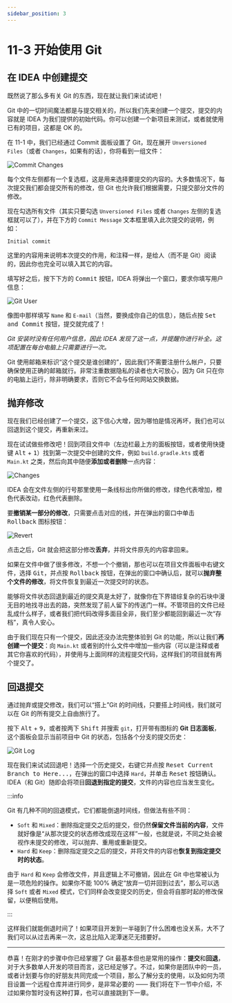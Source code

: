 ```yaml
---
sidebar_position: 3
---
```


# 11-3 开始使用 Git

## 在 IDEA 中创建提交

既然说了那么多有关 Git 的东西，现在就让我们来试试吧！

Git 中的一切时间魔法都是与提交相关的，所以我们先来创建一个提交，提交的内容就是 IDEA 为我们提供的初始代码。你可以创建一个新项目来测试，或者就使用已有的项目，这都是 OK 的。

在 11-1 中，我们已经通过 Commit 面板设置了 Git，现在展开 `Unversioned Files`（或者 `Changes`，如果有的话），你将看到一组文件：

![Commit Changes](/img/s2/git-commit-changes.png)

每个文件左侧都有一个复选框，这是用来选择要提交的内容的。大多数情况下，每次提交我们都会提交所有的修改，但 Git 也允许我们根据需要，只提交部分文件的修改。

现在勾选所有文件（其实只要勾选 `Unversioned Files` 或者 `Changes` 左侧的复选框就可以了），并在下方的 `Commit Message` 文本框里填入此次提交的说明，例如：

```
Initial commit
```

这里的内容用来说明本次提交的作用，和注释一样，是给人（而不是 Git）阅读的，因此你也完全可以填入其它的内容。

填写好之后，按下下方的 <kbd>Commit</kbd> 按钮，IDEA 将弹出一个窗口，要求你填写用户信息：

![Git User](/img/s2/git-user.png)

像图中那样填写 `Name` 和 `E-mail`（当然，要换成你自己的信息），随后点按 <kbd>Set and Commit</kbd> 按钮，提交就完成了！

*Git 安装时没有任何用户信息，因此 IDEA 发现了这一点，并提醒你进行补全。这项配置在每台电脑上只需要进行一次。*

Git 使用邮箱来标识“这个提交是谁创建的”，因此我们不需要注册什么帐户，只要确保使用正确的邮箱就行。非常注重数据隐私的读者也大可放心，因为 Git 只在你的电脑上运行，除非明确要求，否则它不会与任何网站交换数据。

## 抛弃修改

现在我们已经创建了一个提交，这下信心大增，因为哪怕是情况再坏，我们也可以回退到这个提交，再重新来过。

现在试试做些修改吧！回到项目文件中（左边栏最上方的面板按钮，或者使用快捷键 <kbd>Alt</kbd> + <kbd>1</kbd>）找到第一次提交中创建的文件，例如 `build.gradle.kts` 或者 `Main.kt` 之类，然后向其中随便**添加或者删除**一点内容：

![Changes](/img/s2/git-changes.png)

IDEA 会在文件左侧的行号那里使用一条线标出你所做的修改，绿色代表增加，橙色代表改动，红色代表删除。

要**撤销某一部分的修改**，只需要点击对应的线，并在弹出的窗口中单击 <kbd>Rollback</kbd> 图标按钮：

![Revert](/img/s2/git-revert.png)

点击之后，Git 就会把这部分修改**丢弃**，并将文件原先的内容拿回来。

如果在文件中做了很多修改，不想一个个撤销，那也可以在项目文件面板中右键文件，选择 <kbd>Git</kbd>，并点按 <kbd>Rollback</kbd> 按钮，在弹出的窗口中确认后，就可以**抛弃整个文件的修改**，将文件恢复到最近一次提交时的状态。

能够将文件状态回退到最近的提交真是太好了，就像你在下界错综复杂的石块中漫无目的地找寻出去的路，突然发现了前人留下的传送门一样。不管项目的文件已经乱成什么样子，或者我们把代码改得多面目全非，我们至少都能回到最近一次“存档”，真令人安心。

由于我们现在只有一个提交，因此还没办法完整体验到 Git 的功能，所以让我们**再创建一个提交**：向 `Main.kt` 或者别的什么文件中增加一些内容（可以是注释或者其它你喜欢的代码），并使用与上面同样的流程提交代码，这样我们的项目就有两个提交了。

## 回退提交

通过抛弃或提交修改，我们可以“搭上”Git 的时间线，只要搭上时间线，我们就可以在 Git 的所有提交上自由旅行了。

按下 <kbd>Alt</kbd> + <kbd>9</kbd>，或者按两下 <kbd>Shift</kbd> 并搜索 `git`，打开带有图标的 **Git 日志面板**，这个面板会显示当前项目中 Git 的状态，包括各个分支的提交历史：

![Git Log](/img/s2/git-log.png)

现在我们来试试回退吧！选择一个历史提交，右键它并点按 <kbd>Reset Current Branch to Here...</kbd>，在弹出的窗口中选择 `Hard`，并单击 <kbd>Reset</kbd> 按钮确认。IDEA（和 Git）随即会将项目**回退到指定的提交**，文件的内容也应当发生变化。

:::info

Git 有几种不同的回退模式，它们都能倒退时间线，但做法有些不同：

- `Soft` 和 `Mixed`：删除指定提交之后的提交，但仍然**保留文件当前的内容**，文件就好像是“从那次提交的状态修改成现在这样”一般，也就是说，不同之处会被视作未提交的修改，可以抛弃、重用或重新提交。
- `Hard` 和 `Keep`：删除指定提交之后的提交，并将文件的内容也**恢复到指定提交时的状态**。

由于 `Hard` 和 `Keep` 会修改文件，并且逻辑上不可撤销，因此在 Git 中也常被认为是一项危险的操作。如果你不能 100% 确定“放弃一切并回到过去”，那么可以选择 `Soft` 或者 `Mixed` 模式，它们同样会改变提交的历史，但会将自那时起的修改保留，以便稍后使用。

:::

这样我们就能倒退时间了！如果项目开发到一半碰到了什么困难也没关系，大不了我们可以从过去再来一次，这总比陷入泥潭迷茫无措要好。

---

恭喜！在刚才的步骤中你已经掌握了 Git 最基本但也是常用的操作：**提交**和**回退**，对于大多数单人开发的项目而言，这已经足够了。不过，如果你是团队中的一员，或者计划要与你的好朋友共同完成一个项目，那么了解分支的使用，以及如何为项目设置一个远程仓库并进行同步，是非常必要的 —— 我们将在下一节中介绍，不过如果你暂时没有这种打算，也可以直接跳到下一章。